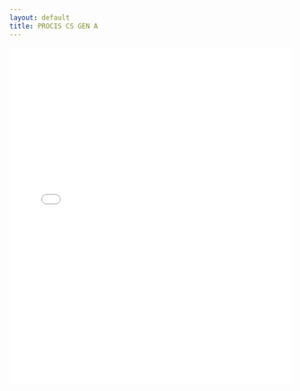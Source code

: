```yaml
---
layout: default
title: PROCIS CS GEN A
---
```


<div class="wide-graph">
    <iframe src="{{ site.baseurl }}/konzum/htmls/procis-cs-gen-a.html" width="100%" height="600px" frameborder="0"></iframe>
</div>